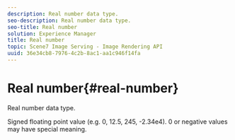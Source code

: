 ```yaml
---
description: Real number data type.
seo-description: Real number data type.
seo-title: Real number
solution: Experience Manager
title: Real number
topic: Scene7 Image Serving - Image Rendering API
uuid: 36e34cb8-7976-4c2b-8ac1-aa1c946f14fa
---
```


# Real number{#real-number}

Real number data type.

 Signed floating point value (e.g. 0, 12.5, 245, -2.34e4). 0 or negative values may have special meaning. 